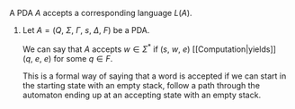 A PDA $A$ accepts a corresponding language $L(A)$.
1. Let $A = \big(Q,\ \Sigma,\ \Gamma,\ s,\ \Delta,\ F\big)$ be a PDA.

   We can say that $A$ accepts $w \in \Sigma^\ast$ if $(s,\ w,\ e)$ [[Computation|yields]] $(q,\ e,\ e)$ for some $q \in F$.

	This is a formal way of saying that a word is accepted if we can start in the starting state with an empty stack, follow a path through the automaton ending up at an accepting state with an empty stack. 